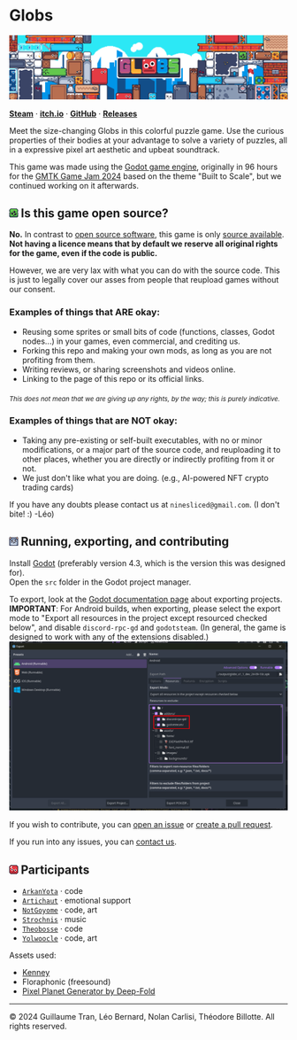 # Globs
![Cover image](readme/banner_wide_cover.gif)

[**Steam**](https://s.team/a/3219110) · [**itch.io**](https://yolwoocle.itch.io/globs) · [**GitHub**](https://github.com/ARKANYOTA/gmtk2024/) · [**Releases**](https://github.com/ARKANYOTA/gmtk2024/releases)

Meet the size-changing Globs in this colorful puzzle game. Use the curious properties of their bodies at your advantage to solve a variety of puzzles, all in a expressive pixel art aesthetic and upbeat soundtrack.

This game was made using the [Godot game engine](https://godotengine.org), originally in 96 hours for the [GMTK Game Jam 2024](https://itch.io/jam/gmtk-2024) based on the theme "Built to Scale", but we continued working on it afterwards. 

<h2>
    <span>
        <img src="readme/alien_small.png">
    </span> Is this game open source?
</h2>

**No.** In contrast to [open source software](https://en.wikipedia.org/wiki/Open-source_software), this game is only [source available](https://en.wikipedia.org/wiki/Source-available_software). **Not having a licence means that by default we reserve all original rights for the game, even if the code is public.**  

However, we are very lax with what you can do with the source code. This is just to legally cover our asses from people that reupload games without our consent. 

### Examples of things that ARE okay:
- Reusing some sprites or small bits of code (functions, classes, Godot nodes...) in your games, even commercial, and crediting us.
- Forking this repo and making your own mods, as long as you are not profiting from them.
- Writing reviews, or sharing screenshots and videos online.
- Linking to the page of this repo or its official links.

<sub>*This does not mean that we are giving up any rights, by the way; this is purely indicative.*</sub>

### Examples of things that are NOT okay:
- Taking any pre-existing or self-built executables, with no or minor modifications, or a major part of the source code, and reuploading it to other places, whether you are directly or indirectly profiting from it or not.
- We just don't like what you are doing. (e.g., AI-powered NFT crypto trading cards)

If you have any doubts please contact us at `ninesliced@gmail.com`. (I don't bite! :) -Léo)


<h2>
    <span>
        <img src="readme/mouse_small.png">
    </span> Running, exporting, and contributing
</h2>

Install [Godot](https://godotengine.org/) (preferably version 4.3, which is the version this was designed for).  
Open the `src` folder in the Godot project manager.

To export, look at the [Godot documentation page](https://docs.godotengine.org/en/stable/tutorials/export/exporting_projects.html) about exporting projects.  
**IMPORTANT**: For Android builds, when exporting, please select the export mode to "Export all resources in the project except resourced checked below", and disable `discord-rpc-gd` and `godotsteam`. (In general, the game is designed to work with any of the extensions disabled.)
![](readme/export_android_extensions_disable.png)

If you wish to contribute, you can [open an issue](https://github.com/ARKANYOTA/globs/issues) or [create a pull request](https://github.com/ARKANYOTA/globs/pulls). 

If you run into any issues, you can [contact us](https://ninesliced.github.io/#contact).


<h2>
    <span>
        <img src="readme/icon_small.png">
    </span> Participants
</h2>

- [`ArkanYota`](https://github.com/arkanyota) · code
- [`Artichaut`](https://github.com/LeSeulArtichaut) · emotional support
- [`NotGoyome`](https://github.com/notgoyome) · code, art
- [`Strochnis`](https://on.soundcloud.com/wk1kdJsHbH2m8tLZ8) · music
- [`Theobosse`](https://github.com/TheodoreBillotte) · code
- [`Yolwoocle`](https://github.com/Yolwoocle) · code, art

Assets used: 

- [Kenney](https://kenney.nl)
- Floraphonic (freesound)
- [Pixel Planet Generator by Deep-Fold](https://deep-fold.itch.io/pixel-planet-generator)

<hr>

&copy; 2024 Guillaume Tran, Léo Bernard, Nolan Carlisi, Théodore Billotte. All rights reserved.
